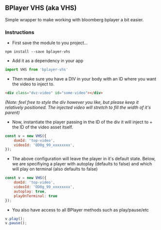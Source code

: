 ## BPlayer VHS (aka VHS)

Simple wrapper to make working with bloomberg bplayer a bit easier.

### Instructions

- First save the module to you project...

```
npm install --save bplayer-vhs
```

- Add it as a dependency in your app

```js
import VHS from 'bplayer-vhs'
```

- Then make sure you have a DIV in your body with an ID where you want the video to inject to.

```html
<div class="dvz-video" id="some-video"></div>
```

*(Note: feel free to style the div however you like, but please keep it relatively positioned. The injected video will stretch to fill the width of it's parent)*

- Now, instantiate the player passing in the ID of the div it will inject to + the ID of the video asset itself.


```js
const v = new VHS({
	domId: 'top-video',
	videoId: 'OD0g_99_xxxxxxxx',
});
```

- The above configuration will leave the player in it's default state. Below, we are specifiying a player with autoplay (defaults to false) and which will play on terminal (also defaults to false)

```js
const v = new VHS({
	domId: 'top-video',
	videoId: 'OD0g_99_xxxxxxxx',
	autoplay: true,
	playOnTerminal: true
});
```


- You also have access to all BPlayer methods such as play/pause/etc

```js
v.play();
v.pause();
```

